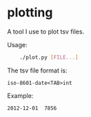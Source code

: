 plotting
========

A tool I use to plot tsv files.

Usage:
```bash
    ./plot.py [FILE...]
```

The tsv file format is:

```
iso-8601-date<TAB>int
```

Example:

```
2012-12-01	7856
```
